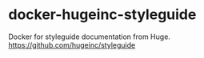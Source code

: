 # docker-hugeinc-styleguide
Docker for styleguide documentation from Huge. https://github.com/hugeinc/styleguide

